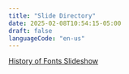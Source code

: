 ```yaml
---
title: "Slide Directory"
date: 2025-02-08T10:54:15-05:00
draft: false
languageCode: "en-us"
---
```


[History of Fonts Slideshow](https://slides.agilebuckle.com/historyoffonts/#/)
